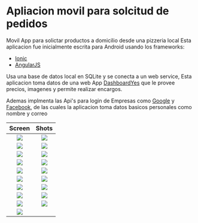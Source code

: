 Apliacion movil para solcitud de pedidos 
=========================================
Movil App para solictar productos a domicilio desde una pizzeria local
Esta aplicacion fue inicialmente escrita para Android usando los frameworks:
- [Ionic](http://ionicframework.com/)
- [AngularJS](https://angularjs.org/)

Usa una base de datos local en SQLite y se conecta a un web service, Esta aplicacion toma datos de una web App [DashboardYes](https://github.com/garibo/DashboardYes) que le provee precios, imagenes y permite realizar encargos.

Ademas implmenta las Api's para login de Empresas como [Google](https://console.developers.google.com) y [Facebook](https://developers.facebook.com/), de las cuales la aplicacion toma datos basicos personales como nombre y correo

Screen             |  Shots
:-------------------------:|:-------------------------:
![](screenshots/captura1.png)  |  ![](screenshots/captura2.png)
![](screenshots/captura3.png)  |  ![](screenshots/captura4.png)
![](screenshots/captura5.png)  |  ![](screenshots/captura6.png)
![](screenshots/captura7.png)  |  ![](screenshots/captura8.png)
![](screenshots/captura9.png)  |  ![](screenshots/captura10.png)
![](screenshots/captura11.png)  |  ![](screenshots/captura12.png)
![](screenshots/captura13.png)  |  ![](screenshots/captura14.png)
![](screenshots/captura15.png)  |  ![](screenshots/captura16.png)
![](screenshots/captura17.png)  |  ![](screenshots/captura18.png)
![](screenshots/captura19.png)  |  
